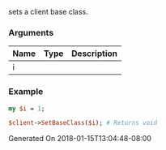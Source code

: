 sets a client base class.
### Arguments
**Name**|**Type**|**Description**
:---|:---|:---
i||

### Example

```perl
my $i = 1;

$client->SetBaseClass($i); # Returns void
```


Generated On 2018-01-15T13:04:48-08:00